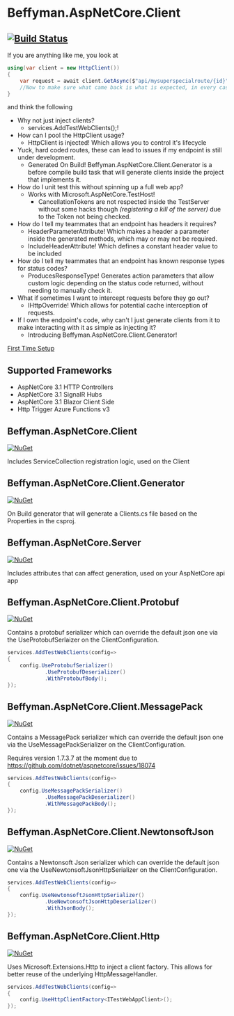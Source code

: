# Beffyman.AspNetCore.Client
[![Build Status](https://dev.azure.com/beffyman/Beffyman.Github/_apis/build/status/Beffyman.AspNetCore.Client?branchName=master)](https://dev.azure.com/beffyman/Beffyman.Github/_build/latest?definitionId=7&branchName=master)
---

If you are anything like me, you look at

```c#
using(var client = new HttpClient())
{
	var request = await client.GetAsync($"api/mysuperspecialroute/{id}");
	//Now to make sure what came back is what is expected, in every case...
}
```
and think the following
- Why not just inject clients?
  - services.AddTestWebClients();!
- How can I pool the HttpClient usage? 
  - HttpClient is injected! Which allows you to control it's lifecycle
- Yuck, hard coded routes, these can lead to issues if my endpoint is still under development. 
  - Generated On Build! Beffyman.AspNetCore.Client.Generator is a before compile build task that will generate clients inside the project that implements it.
- How do I unit test this without spinning up a full web app? 
  - Works with Microsoft.AspNetCore.TestHost!
    - CancellationTokens are not respected inside the TestServer without some hacks though *(registering a kill of the server)* due to the Token not being checked.
- How do I tell my teammates that an endpoint has headers it requires? 
  - HeaderParameterAttribute! Which makes a header a parameter inside the generated methods, which may or may not be required.
  - IncludeHeaderAttribute! Which defines a constant header value to be included
- How do I tell my teammates that an endpoint has known response types for status codes?
  - ProducesResponseType! Generates action parameters that allow custom logic depending on the status code returned, without needing to manually check it.
- What if sometimes I want to intercept requests before they go out? 
  - IHttpOverride! Which allows for potential cache interception of requests.
- If I own the endpoint's code, why can't I just generate clients from it to make interacting with it as simple as injecting it?
  - Introducing Beffyman.AspNetCore.Client.Generator!

[First Time Setup](https://github.com/Beffyman/AspNetCore.Client/wiki/First-Time-Setup)

## Supported Frameworks
- AspNetCore 3.1 HTTP Controllers
- AspNetCore 3.1 SignalR Hubs
- AspNetCore 3.1 Blazor Client Side
- Http Trigger Azure Functions v3

## Beffyman.AspNetCore.Client
[![NuGet](https://img.shields.io/nuget/v/Beffyman.AspNetCore.Client.svg)](https://www.nuget.org/packages/Beffyman.AspNetCore.Client)

Includes ServiceCollection registration logic, used on the Client

## Beffyman.AspNetCore.Client.Generator
[![NuGet](https://img.shields.io/nuget/v/Beffyman.AspNetCore.Client.Generator.svg)](https://www.nuget.org/packages/Beffyman.AspNetCore.Client.Generator)

On Build generator that will generate a Clients.cs file based on the Properties in the csproj.


## Beffyman.AspNetCore.Server
[![NuGet](https://img.shields.io/nuget/v/Beffyman.AspNetCore.Server.svg)](https://www.nuget.org/packages/Beffyman.AspNetCore.Server)

Includes attributes that can affect generation, used on your AspNetCore api app

## Beffyman.AspNetCore.Client.Protobuf
[![NuGet](https://img.shields.io/nuget/v/Beffyman.AspNetCore.Client.Protobuf.svg)](https://www.nuget.org/packages/Beffyman.AspNetCore.Client.Protobuf)

Contains a protobuf serializer which can override the default json one via the UseProtobufSerlaizer on the ClientConfiguration.

```c#
services.AddTestWebClients(config=>
{
	config.UseProtobufSerializer()
			.UseProtobufDeserializer()
			.WithProtobufBody();
});

```


## Beffyman.AspNetCore.Client.MessagePack
[![NuGet](https://img.shields.io/nuget/v/Beffyman.AspNetCore.Client.MessagePack.svg)](https://www.nuget.org/packages/Beffyman.AspNetCore.Client.MessagePack)

Contains a MessagePack serializer which can override the default json one via the UseMessagePackSerializer on the ClientConfiguration.

Requires version 1.7.3.7 at the moment due to https://github.com/dotnet/aspnetcore/issues/18074

```c#
services.AddTestWebClients(config=>
{
	config.UseMessagePackSerializer()
			.UseMessagePackDeserializer()
			.WithMessagePackBody();
});

```


## Beffyman.AspNetCore.Client.NewtonsoftJson
[![NuGet](https://img.shields.io/nuget/v/Beffyman.AspNetCore.Client.NewtonsoftJson.svg)](https://www.nuget.org/packages/Beffyman.AspNetCore.Client.NewtonsoftJson)

Contains a Newtonsoft Json serializer which can override the default json one via the UseNewtonsoftJsonHttpSerializer on the ClientConfiguration.

```c#
services.AddTestWebClients(config=>
{
	config.UseNewtonsoftJsonHttpSerializer()
			.UseNewtonsoftJsonHttpDeserializer()
			.WithJsonBody();
});

```


## Beffyman.AspNetCore.Client.Http
[![NuGet](https://img.shields.io/nuget/v/Beffyman.AspNetCore.Client.Http.svg)](https://www.nuget.org/packages/Beffyman.AspNetCore.Client.Http)

Uses Microsoft.Extensions.Http to inject a client factory. This allows for better reuse of the underlying HttpMessageHandler. 

```c#
services.AddTestWebClients(config=>
{
	config.UseHttpClientFactory<ITestWebAppClient>();
});

```